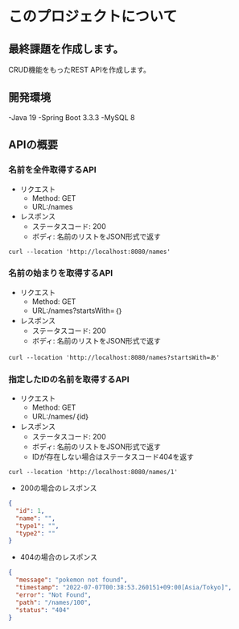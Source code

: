 # このプロジェクトについて

## 最終課題を作成します。

CRUD機能をもったREST APIを作成します。

## 開発環境

-Java 19
-Spring Boot 3.3.3
-MySQL 8

## APIの概要

### 名前を全件取得するAPI

- リクエスト
    - Method: GET
    - URL:/names
- レスポンス
    - ステータスコード: 200
    - ボディ: 名前のリストをJSON形式で返す

```curl
curl --location 'http://localhost:8080/names'
```

### 名前の始まりを取得するAPI

- リクエスト
    - Method: GET
    - URL:/names?startsWith=｛｝
- レスポンス
    - ステータスコード: 200
    - ボディ: 名前のリストをJSON形式で返す

```curl
curl --location 'http://localhost:8080/names?startsWith=あ'
```

### 指定したIDの名前を取得するAPI

- リクエスト
    - Method: GET
    - URL:/names/｛id｝
- レスポンス
    - ステータスコード: 200
    - ボディ: 名前のリストをJSON形式で返す
    - IDが存在しない場合はステータスコード404を返す

```curl
curl --location 'http://localhost:8080/names/1'
```

- 200の場合のレスポンス

```json
{
  "id": 1,
  "name": "",
  "type1": "",
  "type2": ""
}
```

- 404の場合のレスポンス

```json
{
  "message": "pokemon not found",
  "timestamp": "2022-07-07T00:38:53.260151+09:00[Asia/Tokyo]",
  "error": "Not Found",
  "path": "/names/100",
  "status": "404"
}
```